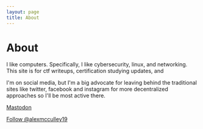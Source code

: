 ```yaml
---
layout: page
title: About
---
```


# About

I like computers. Specifically, I like cybersecurity, linux, and networking. This site is for ctf writeups, certification studying updates, and


I'm on social media, but I'm a big advocate for leaving behind the traditional sites like twitter, facebook and instagram for more decentralized approaches so I'll be most active there.


<a rel="me" href="https://rcsocial.net/@alexmcculley19">Mastodon</a>

<a href="https://twitter.com/alexmcculley19?ref_src=twsrc%5Etfw" class="twitter-follow-button" data-show-count="false">Follow @alexmcculley19</a><script async src="https://platform.twitter.com/widgets.js" charset="utf-8"></script>
